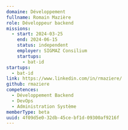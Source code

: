 ```yaml
---
domaine: Développement
fullname: Romain Mazière
role: Développeur backend
missions:
  - start: 2024-03-25
    end: 2024-06-15
    status: independent
    employer: SIGMAZ Consilium
    startups:
      - bat-id
startups:
  - bat-id
link: https://www.linkedin.com/in/rmaziere/
github: rmaziere
competences:
  - Développement Backend
  - DevOps
  - Administration Système
memberType: beta
uuid: 4f09d5e0-32db-45ce-bf1d-09300af9216f
---
```


